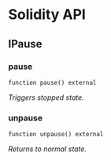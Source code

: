 # Solidity API

## IPause

### pause

```solidity
function pause() external
```

_Triggers stopped state._

### unpause

```solidity
function unpause() external
```

_Returns to normal state._

